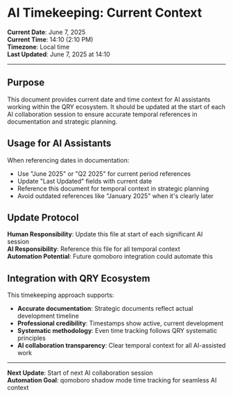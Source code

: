 # AI Timekeeping: Current Context

**Current Date**: June 7, 2025  
**Current Time**: 14:10 (2:10 PM)  
**Timezone**: Local time  
**Last Updated**: June 7, 2025 at 14:10

---

## Purpose

This document provides current date and time context for AI assistants working within the QRY ecosystem. It should be updated at the start of each AI collaboration session to ensure accurate temporal references in documentation and strategic planning.

## Usage for AI Assistants

When referencing dates in documentation:
- Use "June 2025" or "Q2 2025" for current period references
- Update "Last Updated" fields with current date
- Reference this document for temporal context in strategic planning
- Avoid outdated references like "January 2025" when it's clearly later

## Update Protocol

**Human Responsibility**: Update this file at start of each significant AI session  
**AI Responsibility**: Reference this file for all temporal context  
**Automation Potential**: Future qomoboro integration could automate this

## Integration with QRY Ecosystem

This timekeeping approach supports:
- **Accurate documentation**: Strategic documents reflect actual development timeline
- **Professional credibility**: Timestamps show active, current development
- **Systematic methodology**: Even time tracking follows QRY systematic principles
- **AI collaboration transparency**: Clear temporal context for all AI-assisted work

---

**Next Update**: Start of next AI collaboration session  
**Automation Goal**: qomoboro shadow mode time tracking for seamless AI context